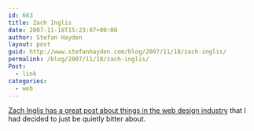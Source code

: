 ```yaml
---
id: 663
title: Zach Inglis
date: 2007-11-18T15:23:07+00:00
author: Stefan Hayden
layout: post
guid: http://www.stefanhayden.com/blog/2007/11/18/zach-inglis/
permalink: /blog/2007/11/18/zach-inglis/
Post:
  - link
categories:
  - web
---
```

<a href="http://zachinglis.com/2007/web/my-absenteeism-my-discomfort/">Zach Inglis has a great post about things in the web design industry</a> that I had decided to just be quietly bitter about.